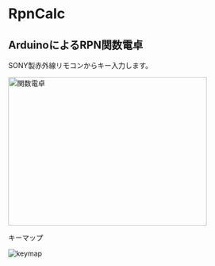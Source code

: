 # RpnCalc

## ArduinoによるRPN関数電卓

SONY製赤外線リモコンからキー入力します。

<img src="https://github.com/nyancoro/RpnCalc/assets/8847359/a19cafa6-c2f1-40ee-ab73-91a62df20087" title="関数電卓" width ="400" height="300">


キーマップ

![keymap](https://github.com/nyancoro/RpnCalc/assets/8847359/90107823-2714-4c05-85a5-9d6dd9b3d6e5)
